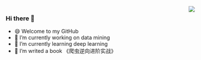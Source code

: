 <img align="right" src="https://github-readme-stats.vercel.app/api?username=lixi5338619&show_icons=true&icon_color=CE1D2D&text_color=718096&bg_color=ffffff&hide_title=true" />

### Hi there 👋

<!--
**lixi5338619/lixi5338619** is a ✨ _special_ ✨ repository because its `README.md` (this file) appears on your GitHub profile.
- 🔭 I’m currently 
- 🌱 I’m currently learning
- 👯 I’m writing 
- 🤔 I’m looking for help with ...
- 💬 Ask me about ...
- 📫 How to reach me: ...
- 😄 Pronouns: ...
- ⚡ Fun fact: ...
Here are some ideas to get you started:
-->
- 😄 Welcome to my GitHub
- 🔭 I’m currently working on data mining
- 🌱 I’m currently learning deep learning
- 👯 I’m writed a book 《爬虫逆向进阶实战》

